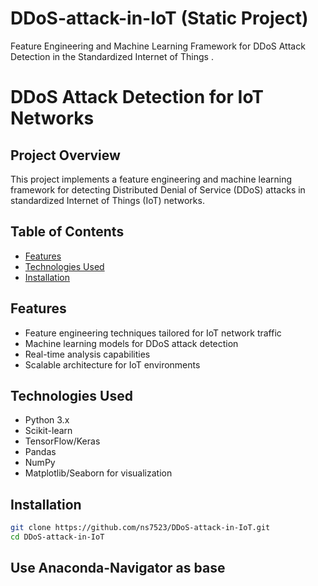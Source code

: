 # DDoS-attack-in-IoT (Static Project)
Feature Engineering and Machine Learning Framework for DDoS Attack Detection in the Standardized Internet of Things .
# DDoS Attack Detection for IoT Networks

## Project Overview
This project implements a feature engineering and machine learning framework for detecting Distributed Denial of Service (DDoS) attacks in standardized Internet of Things (IoT) networks.

## Table of Contents
- [Features](#features)
- [Technologies Used](#technologies-used)
- [Installation](#installation)

## Features
- Feature engineering techniques tailored for IoT network traffic
- Machine learning models for DDoS attack detection
- Real-time analysis capabilities
- Scalable architecture for IoT environments

## Technologies Used
- Python 3.x
- Scikit-learn
- TensorFlow/Keras
- Pandas
- NumPy
- Matplotlib/Seaborn for visualization

## Installation
```bash
git clone https://github.com/ns7523/DDoS-attack-in-IoT.git
cd DDoS-attack-in-IoT
```
## Use Anaconda-Navigator as base
